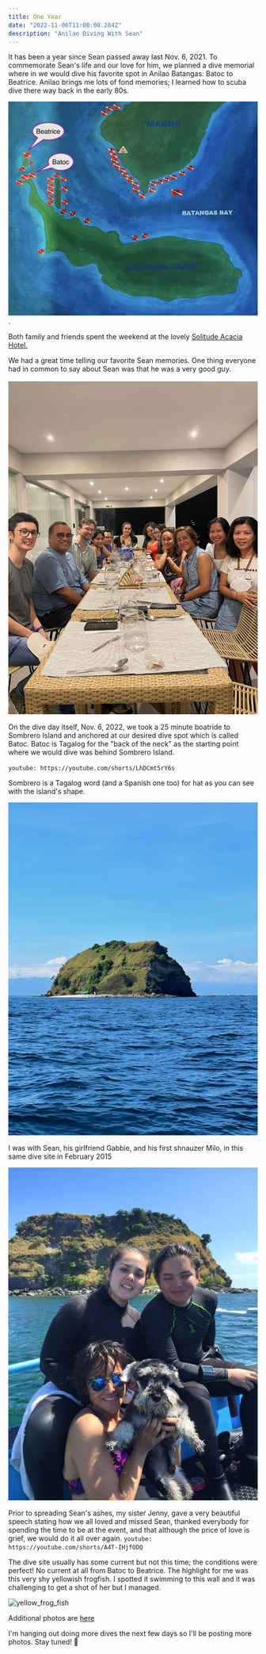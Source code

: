 ```yaml
---
title: One Year
date: "2022-11-06T11:00:00.284Z"
description: "Anilao Diving With Sean"
---
```


It has been a year since Sean passed away last Nov. 6, 2021. To commemorate Sean's life and our love for him, we planned a dive memorial where in we would dive his favorite spot in Anilao Batangas: Batoc to Beatrice. Anilao brings me lots of fond memories; I learned how to scuba dive there way back in the early 80s.

![Anilao Batangas](./anilao-dive-sites.jpg).

Both family and friends spent the weekend at the lovely <a href="https://solitude.world/about-solitude-acacia/" target="_blank">Solitude Acacia Hotel.</a>

We had a great time telling our favorite Sean memories. One thing everyone had in common to say about Sean was that he was a very good guy.
<br/><br/>
<img src="./sean-friends.JPG" alt="friends dinner table" width="600"/>
<br>

On the dive day itself, Nov. 6, 2022, we took a 25 minute boatride to Sombrero Island
and anchored at our desired dive spot which is called Batoc. Batoc is Tagalog for the "back of the neck" as the starting point where we would dive was behind Sombrero Island.

`youtube: https://youtube.com/shorts/LhDCmt5rY6s`
<br>

Sombrero is a Tagalog word (and a Spanish one too) for hat as you can see with the island's shape.
<br>

<img src="./sombrero.jpg" alt="island" width="600"><br>

I was with Sean, his girlfriend Gabbie, and his first shnauzer Milo, in this same dive site in February 2015

![dive-with-sean](./sean-gaby-milo-osay.jpeg)

Prior to spreading Sean's ashes, my sister Jenny, gave a very beautiful speech stating how we all loved and missed Sean, thanked everybody for spending the time to be at the event, and that although the price of love is grief, we would do it all over again.
`youtube: https://youtube.com/shorts/A4T-IHjfODQ`

The dive site usually has some current but not this time; the conditions were perfect! No current at all from Batoc to Beatrice. The highlight for me was this very shy yellowish frogfish. I spotted it swimming to this wall and it was challenging to get a shot of her but I managed.

![yellow_frog_fish](./yellow-frog-fish.jpg)

Additional photos are <a href="https://adobe.ly/3hiDHae" target="_blank">here</a>

I'm hanging out doing more dives the next few days so I'll be posting more photos. Stay tuned! 🤿
